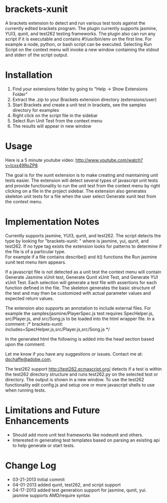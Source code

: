 brackets-xunit
===========

A brackets extension to detect and run various test tools against the currently edited brackets program.  The plugin
currently supports jasmine, YUI3, qunit, and test262 testing frameworks.  The plugin also can run any script if it is executable
and contains #!/usr/bin/env on the first line.  For example a node, python, or bash script can be executed.  Selecting Run
Script on the context menu will invoke a new window containing the stdout and stderr of the script output.

Installation
===========

1. Find your extensions folder by going to "Help -> Show Extensions Folder"
2. Extract the .zip to your Brackets extension directory (extensions/user)
3. Start Brackets and create a unit test in brackets, see the samples directory for examples
4. Right click on the script file in the sidebar
5. Select Run Unit Test from the context menu
6. The results will appear in new window

Usage
=====

Here is a 5 minute youtube video: http://www.youtube.com/watch?v=lcxx49RoZP8

The goal is for the xunit extension is to make creating and maintaining unit tests easier.   The extension will detect several types of javascript
unit tests and provide functionality to run the unit test from the context menu by right clicking on a file in the project sidebar.  The extension
also generates skeleton unit tests for a file when the user select Generate xunit test from the context menu.

Implementation Notes
============

Currently supports jasmine, YUI3, qunit, and test262.  The script detects the type by looking for "brackets-xunit: <type>" where <type> is 
jasmine, yui, qunit, and test262.  If no type tag exists the extension looks for patterns to determine if the file is of a particular type.  
For example if a file contains describe() and it() functions the Run jasmine xunit test menu item appears.  

If a javascript file is not detected as a unit test the context menu will contain Generate Jasmine xUnit test, Generate Qunit xUnit Test, and
Generate YUI xUnit Test.  Each selection will generate a test file with assertions for each function defined in the file.  The skeleton generates
the basic structure of the test and may then be customized with actual parameter values and expected return values.

The extension also supports an annotation to include external files.  For example the samples/jasmine/PlayerSpec.js test requires SpecHelper.js,
src/Player.js, and src/Song.js to be loaded into the html wrapper file.  In a comment:
    /* brackets-xunit: includes=SpecHelper.js,src/Player.js,src/Song.js */

In the generated html the following is added into the head section based upon the comment:
    <script src="samples/jasmine/SpecHelper.js"></script>
    <script src="samples/jasmine/src/Player.js"></script>
    <script src="samples/jasmine/src/Song.js"></script>

Let me know if you have any suggestions or issues.  Contact me at: dschaffe@adobe.com.

The test262 support http://test262.ecmascript.org/ detects if a test is within the test262 directory structure and runs test262.py on the
selected test or directory.  The output is shown in a new window.  To use the test262 functionality edit config.js and setup one or more
javascript shells to use when running tests.

Limitations and Future Enhancements
============

* Should add more unit test frameworks like nodeunit and others.
* Interested in generating test templates based on parsing an existing api to help generate or start tests.

Change Log
=========

* 03-21-2013 Initial commit
* 04-01-2013 added qunit, test262, and script support
* 04-17-2013 added test generation support for jasmine, qunit, yui.  jasmine supports AMD/require syntax
